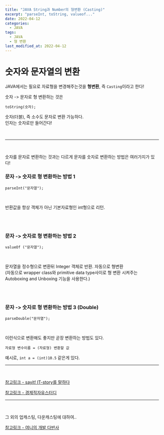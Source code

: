 ```yaml
---
title: "JAVA String과 Number의 형변환 (Casting)"
excerpt: "parseInt, toString, valueof..."
date: 2022-04-12
categories:
  - JAVA
tags:
  - JAVA
  - 형 변환
last_modified_at: 2022-04-12
---
```


# 숫자와 문자열의 변환

JAVA에서는 필요로 자료형을 변경해주는것을 <b>형변환</b>, 즉 `Casting`이라고 한다!

숫자 -> 문자로 형 변환하는 것은

```
toString(숫자);
```

숫자(더블), 즉 소수도 문자로 변환 가능하다.  
인자는 숫자로만 들어간다!

<Br>

---

<Br>

숫자를 문자로 변환하는 것과는 다르게 문자를 숫자로 변환하는 방법은 여러가지가 있다!

### 문자 -> 숫자로 형 변환하는 방법 1

```
parseInt("문자열");
```

<br>

반환값을 항상 객체가 아닌 기본자료형인 int형으로 리턴.

<br>
<br>

### 문자 -> 숫자로 형 변환하는 방법 2

```
valueOf ("문자열");
```

<br>

문자열을 정수형으로 변환뒤 Integer 객체로 반환. 자동으로 형변환  
 (자동으로 wrapper class와 primitive data type사이로 형 변환 시켜주는 Autoboxing and Unboxing 기능을 사용한다.)

<br>
<br>

### 문자 -> 숫자로 형 변환하는 방법 3 (Double)

```
parseDouble("문자열");
```

<Br>

이런식으로 변환해도 좋지만 곧장 변환하는 방법도 있다.

```
자료형 변수이름 = (자료형) 변환할 값
```

예시로, `int a = (int)10.5` 같은게 있다.

---

<Br>

[참고링크 - sayit! IT-story를 말하다 ](https://sayit.tistory.com/entry/Java-int)

[참고링크 - 경제적자유스터디 ](https://soft.plusblog.co.kr/165)
<Br>

---

<Br>

그 외의 업캐스팅, 다운캐스팅에 대하여..

[참고링크 - 여니의 개발 다반사](https://developer-yeony.tistory.com/102?category=942554)
